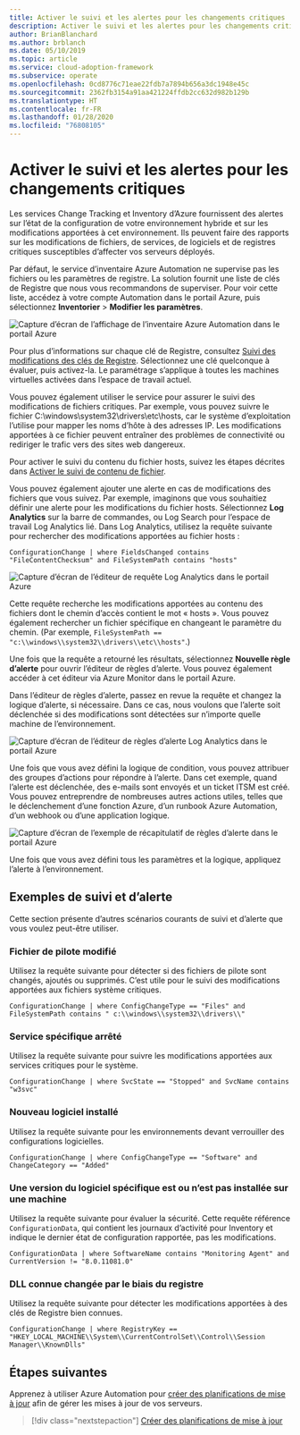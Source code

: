 ```yaml
---
title: Activer le suivi et les alertes pour les changements critiques
description: Activer le suivi et les alertes pour les changements critiques
author: BrianBlanchard
ms.author: brblanch
ms.date: 05/10/2019
ms.topic: article
ms.service: cloud-adoption-framework
ms.subservice: operate
ms.openlocfilehash: 0cd8776c71eae22fdb7a7894b656a3dc1948e45c
ms.sourcegitcommit: 2362fb3154a91aa421224ffdb2cc632d982b129b
ms.translationtype: HT
ms.contentlocale: fr-FR
ms.lasthandoff: 01/28/2020
ms.locfileid: "76808105"
---
```

# <a name="enable-tracking-and-alerting-for-critical-changes"></a>Activer le suivi et les alertes pour les changements critiques

Les services Change Tracking et Inventory d’Azure fournissent des alertes sur l’état de la configuration de votre environnement hybride et sur les modifications apportées à cet environnement. Ils peuvent faire des rapports sur les modifications de fichiers, de services, de logiciels et de registres critiques susceptibles d’affecter vos serveurs déployés.

Par défaut, le service d’inventaire Azure Automation ne supervise pas les fichiers ou les paramètres de registre. La solution fournit une liste de clés de Registre que nous vous recommandons de superviser. Pour voir cette liste, accédez à votre compte Automation dans le portail Azure, puis sélectionnez **Inventorier** > **Modifier les paramètres**.

![Capture d’écran de l’affichage de l’inventaire Azure Automation dans le portail Azure](./media/change-tracking1.png)

Pour plus d’informations sur chaque clé de Registre, consultez [Suivi des modifications des clés de Registre](https://docs.microsoft.com/azure/automation/automation-change-tracking#registry-key-change-tracking). Sélectionnez une clé quelconque à évaluer, puis activez-la. Le paramétrage s’applique à toutes les machines virtuelles activées dans l’espace de travail actuel.

Vous pouvez également utiliser le service pour assurer le suivi des modifications de fichiers critiques. Par exemple, vous pouvez suivre le fichier C:\windows\system32\drivers\etc\hosts, car le système d’exploitation l’utilise pour mapper les noms d’hôte à des adresses IP. Les modifications apportées à ce fichier peuvent entraîner des problèmes de connectivité ou rediriger le trafic vers des sites web dangereux.

Pour activer le suivi du contenu du fichier hosts, suivez les étapes décrites dans [Activer le suivi de contenu de fichier](https://docs.microsoft.com/azure/automation/change-tracking-file-contents#enable-file-content-tracking).

Vous pouvez également ajouter une alerte en cas de modifications des fichiers que vous suivez. Par exemple, imaginons que vous souhaitiez définir une alerte pour les modifications du fichier hosts. Sélectionnez **Log Analytics** sur la barre de commandes, ou Log Search pour l’espace de travail Log Analytics lié. Dans Log Analytics, utilisez la requête suivante pour rechercher des modifications apportées au fichier hosts :

```kusto
ConfigurationChange | where FieldsChanged contains "FileContentChecksum" and FileSystemPath contains "hosts"
```

![Capture d’écran de l’éditeur de requête Log Analytics dans le portail Azure](./media/change-tracking2.png)

Cette requête recherche les modifications apportées au contenu des fichiers dont le chemin d’accès contient le mot « hosts ». Vous pouvez également rechercher un fichier spécifique en changeant le paramètre du chemin. (Par exemple, `FileSystemPath ==  "c:\\windows\\system32\\drivers\\etc\\hosts"`.)
  
Une fois que la requête a retourné les résultats, sélectionnez **Nouvelle règle d’alerte** pour ouvrir l’éditeur de règles d’alerte. Vous pouvez également accéder à cet éditeur via Azure Monitor dans le portail Azure.

Dans l’éditeur de règles d’alerte, passez en revue la requête et changez la logique d’alerte, si nécessaire. Dans ce cas, nous voulons que l’alerte soit déclenchée si des modifications sont détectées sur n’importe quelle machine de l’environnement.

![Capture d’écran de l’éditeur de règles d’alerte Log Analytics dans le portail Azure](./media/change-tracking3.png)

Une fois que vous avez défini la logique de condition, vous pouvez attribuer des groupes d’actions pour répondre à l’alerte. Dans cet exemple, quand l’alerte est déclenchée, des e-mails sont envoyés et un ticket ITSM est créé. Vous pouvez entreprendre de nombreuses autres actions utiles, telles que le déclenchement d’une fonction Azure, d’un runbook Azure Automation, d’un webhook ou d’une application logique.

![Capture d’écran de l’exemple de récapitulatif de règles d’alerte dans le portail Azure](./media/change-tracking4.png)

Une fois que vous avez défini tous les paramètres et la logique, appliquez l’alerte à l’environnement.

## <a name="tracking-and-alerting-examples"></a>Exemples de suivi et d’alerte

Cette section présente d’autres scénarios courants de suivi et d’alerte que vous voulez peut-être utiliser.

### <a name="driver-file-changed"></a>Fichier de pilote modifié

Utilisez la requête suivante pour détecter si des fichiers de pilote sont changés, ajoutés ou supprimés. C’est utile pour le suivi des modifications apportées aux fichiers système critiques.

  ```kusto
  ConfigurationChange | where ConfigChangeType == "Files" and FileSystemPath contains " c:\\windows\\system32\\drivers\\"
  ```

### <a name="specific-service-stopped"></a>Service spécifique arrêté

Utilisez la requête suivante pour suivre les modifications apportées aux services critiques pour le système.

  ```kusto
  ConfigurationChange | where SvcState == "Stopped" and SvcName contains "w3svc"
  ```

### <a name="new-software-installed"></a>Nouveau logiciel installé

Utilisez la requête suivante pour les environnements devant verrouiller des configurations logicielles.

  ```kusto
  ConfigurationChange | where ConfigChangeType == "Software" and ChangeCategory == "Added"
  ```

### <a name="specific-software-version-is-or-isnt-installed-on-a-machine"></a>Une version du logiciel spécifique est ou n’est pas installée sur une machine

Utilisez la requête suivante pour évaluer la sécurité. Cette requête référence `ConfigurationData`, qui contient les journaux d’activité pour Inventory et indique le dernier état de configuration rapportée, pas les modifications.

  ```kusto
  ConfigurationData | where SoftwareName contains "Monitoring Agent" and CurrentVersion != "8.0.11081.0"
  ```

### <a name="known-dll-changed-through-the-registry"></a>DLL connue changée par le biais du registre

Utilisez la requête suivante pour détecter les modifications apportées à des clés de Registre bien connues.

  ```kusto
  ConfigurationChange | where RegistryKey == "HKEY_LOCAL_MACHINE\\System\\CurrentControlSet\\Control\\Session Manager\\KnownDlls"
  ```

## <a name="next-steps"></a>Étapes suivantes

Apprenez à utiliser Azure Automation pour [créer des planifications de mise à jour](./update-schedules.md) afin de gérer les mises à jour de vos serveurs.

> [!div class="nextstepaction"]
> [Créer des planifications de mise à jour](./update-schedules.md)
